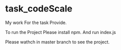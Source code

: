 # task_codeScale
My work For the task Provide. 

To run the Project Please install npm.
And run index.js

Please wathch in master branch to see the project.
